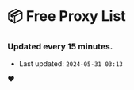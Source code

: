 # :package: Free Proxy List
### Updated every 15 minutes.

- Last updated: `2024-05-31 03:13`

:heart:
